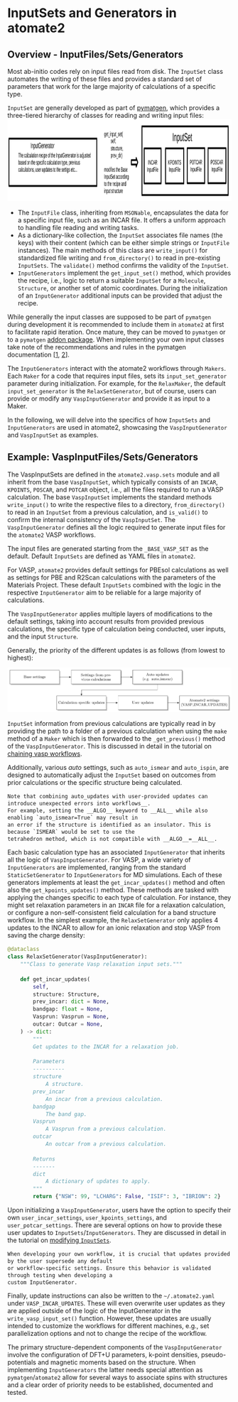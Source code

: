 # InputSets and Generators in atomate2

## Overview - InputFiles/Sets/Generators

Most ab-initio codes rely on input files read from disk. The `InputSet` class automates the writing of these files and provides a standard set of parameters that work for the large majority of calculations of a specific type.

`InputSet` are generally developed as part of [pymatgen](https://pymatgen.org/pymatgen.io.html#module-pymatgen.io.core), which provides a three-tiered hierarchy of classes for reading and writing input files:
<img src="input_sets.png" width="1083" height="185">

- The `InputFile` class, inheriting from `MSONable`, encapsulates the data for a specific input file, such as an INCAR file. It offers a uniform approach to handling file reading and writing tasks.
- As a dictionary-like collection, the `InputSet` associates file names (the keys) with their content (which can be either simple strings or `InputFile` instances). The main methods of this class are `write_input()` for standardized file writing and `from_directory()` to read in pre-existing `InputSets`. The `validate()` method confirms the validity of the `InputSet`.
- `InputGenerators` implement the `get_input_set()` method, which provides the recipe, i.e., logic to return a suitable `InputSet` for a `Molecule`, `Structure`, or another set of atomic coordinates. During the initialization of an `InputGenerator` additional inputs can be provided that adjust the recipe.

While generally the input classes are supposed to be part of `pymatgen` during development it is recommended to include them in `atomate2` at first to facilitate rapid iteration. Once mature, they can be moved to `pymatgen` or to a `pymatgen` [addon package](https://.org/addons). When implementing your own input classes take note of the recommendations and rules in the pymatgen documentation [[1](https://pymatgen.org/pymatgen.io.html#module-pymatgen.io.core), [2](https://pymatgen.org/pymatgen.io.vasp.html#module-pymatgen.io.vasp.sets)].

The `InputGenerators` interact with the atomate2 workflows through `Makers`. Each `Maker` for a code that requires input files, sets its `input_set_generator` parameter during initialization. For example, for the `RelaxMaker`, the default `input_set_generator` is the `RelaxSetGenerator`, but of course, users can provide or modify any `VaspInputGenerator` and provide it as input to a Maker.

In the following, we will delve into the specifics of how `InputSets` and `InputGenerators` are used in atomate2, showcasing the `VaspInputGenerator` and `VaspInputSet` as examples.

## Example: VaspInputFiles/Sets/Generators
The VaspInputSets are defined in the `atomate2.vasp.sets` module and all inherit from the base `VaspInputSet`, which typically consists of an `INCAR`, `KPOINTS`, `POSCAR`, and `POTCAR` object, i.e., all the files required to run a VASP calculation.
The base `VaspInputSet` implements the standard methods `write_input()` to write the respective files to a directory, `from_directory()` to read in an `InputSet` from a previous calculation, and `is_valid()` to confirm the internal consistency of the `VaspInputSet`.
The `VaspInputGenerator` defines all the logic required to generate input files for the `atomate2` VASP workflows.

The input files are generated starting from the `_BASE_VASP_SET` as the default. Default `InputSets` are defined as YAML files in `atomate2`.

 For VASP, `atomate2` provides default settings for PBEsol calculations as well as settings for PBE and R2Scan calculations with the parameters of the Materials Project. These default `InputSets` combined with the logic in the respective `InputGenerator` aim to be reliable for a large majority of calculations.

The `VaspInputGenerator` applies multiple layers of modifications to the default settings, taking into account results from provided previous calculations, the specific type of calculation being conducted, user inputs, and the input `Structure`.

Generally, the priority of the different updates is as follows (from lowest to highest):

![Base settings → Settings from previous calculations → Auto updates → Calculation specific updates → User updates → atomate2 settings (VASP_INCAR_UPDATES)](./input_set_update_logic.png)

`InputSet` information from previous calculations are typically read in by providing the path to a folder of a previous calculation when using the `make` method of a `Maker` which is then forwarded to the `_get_previous()` method of the `VaspInputGenerator`. This is discussed in detail in the tutorial on [chaining vasp workflows](https://github.com/materialsproject/atomate2/blob/main/docs/user/codes/vasp.md#connecting_vasp_jobschaining-workflows).

Additionally, various _auto_ settings, such as `auto_ismear` and `auto_ispin`, are designed to automatically adjust the `InputSet` based on outcomes from prior calculations or the specific structure being calculated.

 ```{Note}
Note that combining auto_updates with user-provided updates can introduce unexpected errors into workflows__.
For example, setting the __ALGO__ keyword to __ALL__ while also enabling `auto_ismear=True` may result in
an error if the structure is identified as an insulator. This is because `ISMEAR` would be set to use the
tetrahedron method, which is not compatible with __ALGO__=__ALL__.
```

 Each basic calculation type has an associated `InputGenerator` that inherits all the logic of `VaspInputGenerator`. For VASP, a wide variety of `InputGenerators` are implemented, ranging from the standard `StaticSetGenerator` to `InputGenerators` for MD simulations. Each of these generators implements at least the `get_incar_updates()` method and often also the `get_kpoints_updates()` method. These methods are tasked with applying the changes specific to each type of calculation. For instance, they might set relaxation parameters in an `INCAR` file for a relaxation calculation, or configure a non-self-consistent field calculation for a band structure workflow. In the simplest example, the `RelaxSetGenerator` only applies 4 updates to the INCAR to allow for an ionic relaxation and stop VASP from saving the charge density:

```py
@dataclass
class RelaxSetGenerator(VaspInputGenerator):
    """Class to generate Vasp relaxation input sets."""

    def get_incar_updates(
        self,
        structure: Structure,
        prev_incar: dict = None,
        bandgap: float = None,
        Vasprun: Vasprun = None,
        outcar: Outcar = None,
    ) -> dict:
        """
        Get updates to the INCAR for a relaxation job.

        Parameters
        ----------
        structure
            A structure.
        prev_incar
            An incar from a previous calculation.
        bandgap
            The band gap.
        Vasprun
            A Vasprun from a previous calculation.
        outcar
            An outcar from a previous calculation.

        Returns
        -------
        dict
            A dictionary of updates to apply.
        """
        return {"NSW": 99, "LCHARG": False, "ISIF": 3, "IBRION": 2}
```
 Upon initializing a `VaspInputGenerator`, users have the option to specify their own `user_incar_settings`, `user_kpoints_settings`, and `user_potcar_settings`.
 There are several options on how to provide these user updates to `InputSets`/`InputGenerators`. They are discussed in detail in the tutorial on [modifying `InputSets`](https://materialsproject.github.io/atomate2/user/codes/Vasp.html#modifying-input-sets).

 ```{warning}
 When developing your own workflow, it is crucial that updates provided by the user supersede any default
 or workflow-specific settings. Ensure this behavior is validated through testing when developing a
 custom InputGenerator.
```

Finally, update instructions can also be written to the `~/.atomate2.yaml` under `VASP_INCAR_UPDATES`. These will even overwrite user updates as they are applied outside of the logic of the InputGenerator in the `write_vasp_input_set()` function. However, these updates are usually intended to customize the workflows for different machines, e.g., set parallelization options and not to change the recipe of the workflow.

The primary structure-dependent components of the `VaspInputGenerator` involve the configuration of DFT+U parameters, k-point densities, pseudo-potentials and magnetic moments based on the structure. When implementing `InputGenerators` the latter needs special attention as `pymatgen`/`atomate2` allow for several ways to associate spins with structures and a clear order of priority needs to be established, documented and tested.
